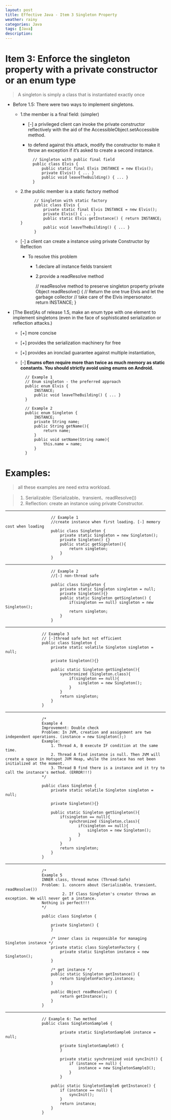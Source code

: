 ```yaml
---
layout: post
title: Effective Java - Item 3 Singleton Property
weather: rainy
categories: Java
tags: [Java]
description:
---
```


# Item 3: Enforce the singleton property with a private constructor or an enum type

> A singleton is simply a class that is instantiated exactly once

- Before 1.5: There were two ways to implement singletons.
    - 1.the member is a final field: (simpler)
        - [-] a privileged client can invoke the private constructor reflectively with the aid of the AccessibleObject.setAccessible method.
        - to defend against this attack, modify the constructor to make it throw an exception if it’s asked to create a second instance.

                // Singleton with public final field
                public class Elvis {
                    public static final Elvis INSTANCE = new Elvis();
                    private Elvis() { ... }
                    public void leaveTheBuilding() { ... }
                }

    - 2.the public member is a static factory method

                // Singleton with static factory
                public class Elvis {
                    private static final Elvis INSTANCE = new Elvis();
                    private Elvis() { ... }
                    public static Elvis getInstance() { return INSTANCE; }
                    public void leaveTheBuilding() { ... }
                }
    - [-] a client  can create a instance using private Constructor by Reflection
        - To resolve this problem
            - 1.declare all instance fields transient
            - 2.provide a readResolve method

                // readResolve method to preserve singleton property
                private Object readResolve() {
                    // Return the one true Elvis and let the garbage collector
                    // take care of the Elvis impersonator.
                    return INSTANCE;
                }

- [The Best]As of release 1.5, make an enum type with one element to implement singletons (even in the face of sophisticated serialization or reflection attacks.)
    - [+] more concise
    - [+] provides the serialization machinery for free
    - [+] provides an ironclad guarantee against multiple instantiation,
    - [-] **Enums often require more than twice as much memory as static constants. You should strictly avoid using enums on Android.**

            // Example 1
            // Enum singleton - the preferred approach
            public enum Elvis {
                INSTANCE;
                public void leaveTheBuilding() { ... }
            }

            // Example 2
            public enum Singleton {
                INSTANCE;
                private String name;
                public String getName(){
                    return name;
                }
                public void setName(String name){
                    this.name = name;
                }
            }


# Examples:

> all these examples are need extra workload.

> 1. Serializable: (Serializable、transient、readResolve())
> 2. Reflection: create an instance using private Constructor.
---


                        // Example 1
                        //create instance when first loading. [-] memory cost when loading
                        public class Singleton {
                            private static Singleton = new Singleton();
                            private Singleton() {}
                            public static getSignleton(){
                                return singleton;
                            }
                        }

---

                        // Example 2
                        //[-] non-thread safe

                        public class Singleton {
                            private static Singleton singleton = null;
                            private Singleton(){}
                            public static Singleton getSingleton() {
                                if(singleton == null) singleton = new Singleton();
                                return singleton;
                            }
                        }

---

                    // Example 3
                    // [-]thread safe but not efficient
                    public class Singleton {
                        private static volatile Singleton singleton = null;

                        private Singleton(){}

                        public static Singleton getSingleton(){
                            synchronized (Singleton.class){
                                if(singleton == null){
                                    singleton = new Singleton();
                                }
                            }
                            return singleton;
                        }
                    }

---

                    /*
                    Example 4
                    Improvement: Double check
                    Problem: In JVM, creation and assignment are two independent operations. (instance = new Singleton();)
                    Example:
                        1. Thread A, B execute IF condition at the same time.
                        2. Thread A find instance is null. Then JVM will create a space in Hotspot JVM Heap, while the instace has not been initialized at the moment.
                        3. Thread B find there is a instance and it try to call the instance's method. (ERROR!!!)
                    */

                    public class Singleton {
                        private static volatile Singleton singleton = null;

                        private Singleton(){}

                        public static Singleton getSingleton(){
                            if(singleton == null){
                                synchronized (Singleton.class){
                                    if(singleton == null){
                                        singleton = new Singleton();
                                    }
                                }
                            }
                            return singleton;
                        }
                    }


---

                    /*
                    Example 5
                    INNER class, thread mutex (Thread-Safe)
                    Problem: 1. concern about (Serializable、transient、readResolve())
                             2. If Class Singleton's creator throws an exception. We will never get a instance.
                    Nothing is perfect!!!
                    */

                    public class Singleton {

                        private Singleton() {
                        }

                        /* inner class is responsible for managing Singleton instance */
                        private static class SingletonFactory {
                            private static Singleton instance = new Singleton();
                        }

                        /* get instance */
                        public static Singleton getInstance() {
                            return SingletonFactory.instance;
                        }

                        public Object readResolve() {
                            return getInstance();
                        }
                    }

---

                    // Example 6: Two method
                    public class SingletonSample6 {

                            private static SingletonSample6 instance = null;

                            private SingletonSample6() {
                            }

                            private static synchronized void syncInit() {
                                if (instance == null) {
                                    instance = new SingletonSample3();
                                }
                            }

                        public static SingletonSample6 getInstance() {
                            if (instance == null) {
                                syncInit();
                            }
                            return instance;
                        }
                    }